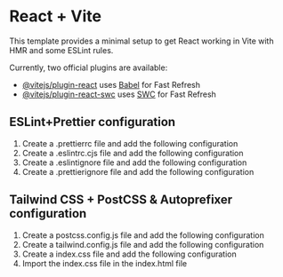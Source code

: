 # React + Vite

This template provides a minimal setup to get React working in Vite with HMR and some ESLint rules.

Currently, two official plugins are available:

- [@vitejs/plugin-react](https://github.com/vitejs/vite-plugin-react/blob/main/packages/plugin-react/README.md) uses [Babel](https://babeljs.io/) for Fast Refresh
- [@vitejs/plugin-react-swc](https://github.com/vitejs/vite-plugin-react-swc) uses [SWC](https://swc.rs/) for Fast Refresh

## ESLint+Prettier configuration

1. Create a .prettierrc file and add the following configuration
2. Create a .eslintrc.cjs file and add the following configuration
3. Create a .eslintignore file and add the following configuration
4. Create a .prettierignore file and add the following configuration

## Tailwind CSS + PostCSS & Autoprefixer configuration

1. Create a postcss.config.js file and add the following configuration
2. Create a tailwind.config.js file and add the following configuration
3. Create a index.css file and add the following configuration
4. Import the index.css file in the index.html file
